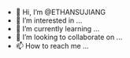 - 👋 Hi, I’m @ETHANSUJIANG
- 👀 I’m interested in ...
- 🌱 I’m currently learning ...
- 💞️ I’m looking to collaborate on ...
- 📫 How to reach me ...

<!---
ETHANSUJIANG/ETHANSUJIANG is a ✨ special ✨ repository because its `README.md` (this file) appears on your GitHub profile.
You can click the Preview link to take a look at your changes.
--->
